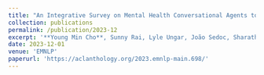 ```yaml
---
title: "An Integrative Survey on Mental Health Conversational Agents to Bridge Computer Science and Medical Perspectives"
collection: publications
permalink: /publication/2023-12
excerpt: '**Young Min Cho**, Sunny Rai, Lyle Ungar, João Sedoc, Sharath Chandra Guntuku'
date: 2023-12-01
venue: 'EMNLP'
paperurl: 'https://aclanthology.org/2023.emnlp-main.698/'
---
```


